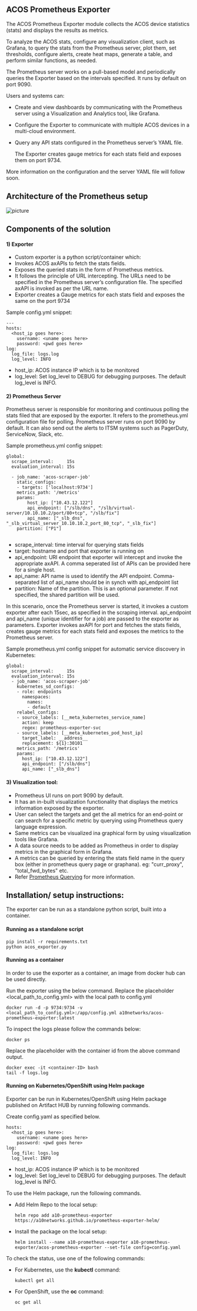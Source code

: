 ## ACOS Prometheus Exporter
The ACOS Prometheus Exporter module collects the ACOS device statistics (stats) and displays the results as metrics.

To analyze the ACOS stats, configure any visualization client, such as Grafana, to query the stats from the Prometheus server, plot them, set thresholds, configure alerts, create heat maps, generate a table, and perform similar functions, as needed.

The Prometheus server works on a pull-based model and periodically queries the Exporter based on the intervals specified.  It runs by default on port 9090.

Users and systems can:
- Create and view dashboards by communicating with the Prometheus server using a Visualization and Analytics tool, like Grafana.
- Configure the Exporter to communicate with multiple ACOS devices in a multi-cloud environment. 
- Query any API stats configured in the Prometheus server’s YAML file. 

  The Exporter creates gauge metrics for each stats field and exposes them on port 9734.

More information on the configuration and the server YAML file will follow soon.

## Architecture of the Prometheus setup

![picture](img/prometheus.png)

## Components of the solution

#### 1) Exporter
- Custom exporter is a python script/container which:
- Invokes ACOS axAPIs to fetch the stats fields.
- Exposes the queried stats in the form of Prometheus metrics.
- It follows the principle of URL intercepting. The URLs need to be specified in the Prometheus server’s configuration file. The specified axAPI is invoked as per the URL name.
- Exporter creates a Gauge metrics for each stats field and exposes the same on the port 9734

Sample config.yml snippet:
```
---
hosts:
  <host_ip goes here>:
    username: <uname goes here>
    password: <pwd goes here>
log:
  log_file: logs.log
  log_level: INFO
```
 - host_ip: ACOS instance IP which is to be monitored
 - log_level: Set log_level to DEBUG for debugging purposes. The default log_level is INFO.
 

#### 2) Prometheus Server
Prometheus server is responsible for monitoring and continuous polling the stats filed that are exposed by the exporter.
It refers to the prometheus.yml configuration file for polling.
Prometheus server runs on port 9090 by default.
It can also send out the alerts to ITSM systems such as PagerDuty, ServiceNow, Slack, etc.
   
Sample prometheus.yml config snippet: 

```   
global:
  scrape_interval:     15s
  evaluation_interval: 15s
 
  - job_name: 'acos-scraper-job'
    static_configs:
    - targets: ['localhost:9734']
    metrics_path: '/metrics'    
    params:
        host_ip: ["10.43.12.122"]
        api_endpoint: ["/slb/dns", "/slb/virtual-server/10.10.10.2/port/80+tcp", "/slb/fix"]
        api_name: ["_slb_dns", "_slb_virtual_server_10.10.10.2_port_80_tcp", "_slb_fix"]
	partition: ["P1"]
	
```       
   
- scrape_interval: time interval for querying stats fields
- target: hostname and port that exporter is running on
- api_endpoint: URI endpoint that exporter will intercept and invoke the appropriate axAPI. A comma seperated list of APIs can be provided here for a single host.
- api_name: API name is used to identify the API endpoint. Comma-separated list of api_name should be in synch with api_endpoint list
- partition: Name of the partition. This is an optional parameter. If not specified, the shared partition will be used.

In this scenario, once the Prometheus server is started, it invokes a custom exporter after each 15sec, as specified in the scraping interval.
api_endpoint and api_name (unique identifier for a job) are passed to the exporter as parameters.
Exporter invokes axAPI for port and fetches the stats fields, creates gauge metrics for each stats field and exposes the metrics to the Prometheus server.

Sample prometheus.yml config snippet for automatic service discovery in Kubernetes:
```
global:
  scrape_interval:     15s
  evaluation_interval: 15s
  - job_name: 'acos-scraper-job'
    kubernetes_sd_configs:
    - role: endpoints
      namespaces:
        names:
        - default
    relabel_configs:
    - source_labels: [__meta_kubernetes_service_name]
      action: keep
      regex: prometheus-exporter-svc
    - source_labels: [__meta_kubernetes_pod_host_ip]
      target_label: __address__
      replacement: ${1}:30101
    metrics_path: '/metrics'
    params:
      host_ip: ["10.43.12.122"]
      api_endpoint: ["/slb/dns"]
      api_name: ["_slb_dns"]
```

#### 3) Visualization tool:
- Prometheus UI runs on port 9090 by default.
 - It has an in-built visualization functionality that displays the metrics information exposed by the exporter.
- User can select the targets and get the all metrics for an end-point or can search for a specific metric by querying using Prometheus query language expression.
- Same metrics can be visualized ina graphical form by using visualization tools like Grafana.
- A data source needs to be added as Prometheus in order to display metrics in the graphical form in Grafana.
- A metrics can be queried by entering the stats field name in the query box (either in prometheus query page or graphana). eg: "curr_proxy", "total_fwd_bytes" etc.
- Refer [Prometheus Querying](https://prometheus.io/docs/prometheus/latest/querying/basics/) for more information.


## Installation/ setup instructions:

The exporter can be run as a standalone python script, built into a container. 

#### Running as a standalone script 
```
pip install -r requirements.txt
python acos_exporter.py
```

#### Running as a container

In order to use the exporter as a container, an image from docker hub can be used directly.

Run the exporter using the below command. Replace the placeholder <local_path_to_config.yml> with the local path to config.yml
 
 ```
docker run -d -p 9734:9734 -v <local_path_to_config.yml>:/app/config.yml a10networks/acos-prometheus-exporter:latest
```

To inspect the logs please follow the commands below:
 
 ```
docker ps
```

Replace the placeholder <container ID> with the container id from the above command output.
 
 ```
docker exec -it <container-ID> bash
tail -f logs.log
```
#### Running on Kubernetes/OpenShift using Helm package
Exporter can be run in Kubernetes/OpenShift using Helm package published on Artifact HUB by running following commands.

Create config.yaml as specified below.

```
hosts:
  <host_ip goes here>:
    username: <uname goes here>
    password: <pwd goes here>
log:
  log_file: logs.log
  log_level: INFO
```
- host_ip: ACOS instance IP which is to be monitored
- log_level: Set log_level to DEBUG for debugging purposes. The default log_level is INFO.
 

To use the Helm package, run the following commands.

- Add Helm Repo to the local setup:
    ```
    helm repo add a10-prometheus-exporter https://a10networks.github.io/prometheus-exporter-helm/
    ```
- Install the package on the local setup:
    ```
    helm install --name a10-prometheus-exporter a10-prometheus-exporter/acos-prometheus-exporter --set-file config=config.yaml
    ```
To check the status, use one of the following commands:

- For Kubernetes, use the  **kubectl** command:
    ```
    kubectl get all
    ``` 
- For OpenShift, use the  **oc** command: 
    ```
    oc get all
    ``` 
